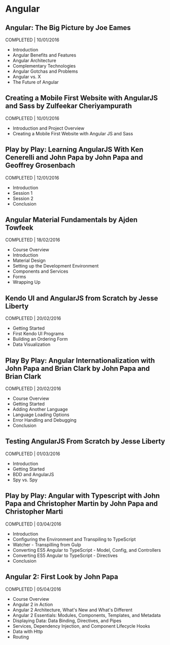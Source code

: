 # Angular

## Angular: The Big Picture by Joe Eames
COMPLETED | 10/01/2016

- Introduction
- Angular Benefits and Features
- Angular Architecture
- Complementary Technologies
- Angular Gotchas and Problems
- Angular vs. X
- The Future of Angular

## Creating a Mobile First Website with AngularJS and Sass by Zulfeekar Cheriyampurath
COMPLETED | 10/01/2016

- Introduction and Project Overview
- Creating a Mobile First Website with Angular JS and Sass

## Play by Play: Learning AngularJS With Ken Cenerelli and John Papa by John Papa and Geoffrey Grosenbach
COMPLETED | 12/01/2016

- Introduction
- Session 1
- Session 2
- Conclusion

## Angular Material Fundamentals by Ajden Towfeek
COMPLETED | 18/02/2016

- Course Overview
- Introduction
- Material Design
- Setting up the Development Environment
- Components and Services
- Forms
- Wrapping Up

## Kendo UI and AngularJS from Scratch by Jesse Liberty
COMPLETED | 20/02/2016

- Getting Started
- First Kendo UI Programs
- Building an Ordering Form
- Data Visualization

## Play By Play: Angular Internationalization with John Papa and Brian Clark by John Papa and Brian Clark
COMPLETED | 20/02/2016

- Course Overview
- Getting Started
- Adding Another Language
- Language Loading Options
- Error Handling and Debugging
- Conclusion

## Testing AngularJS From Scratch by Jesse Liberty
COMPLETED | 01/03/2016

- Introduction
- Getting Started
- BDD and AngularJS
- Spy vs. Spy

## Play by Play: Angular with Typescript with John Papa and Christopher Martin by John Papa and Christopher Marti
COMPLETED | 03/04/2016

- Introduction
- Configuring the Environment and Transpiling to TypeScript
- Watcher - Transpilling from Gulp
- Converting ES5 Angular to TypeScript - Model, Config, and Controllers
- Converting ES5 Angular to TypeScript - Directives
- Conclusion

## Angular 2: First Look by John Papa
COMPLETED | 05/04/2016

- Course Overview
- Angular 2 in Action
- Angular 2 Architecture, What's New and What's Different
- Angular 2 Essentials: Modules, Components, Templates, and Metadata
- Displaying Data: Data Binding, Directives, and Pipes
- Services, Dependency Injection, and Component Lifecycle Hooks
- Data with Http
- Routing
